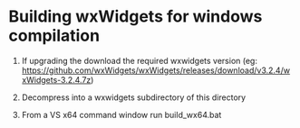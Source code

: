 Building wxWidgets for windows compilation
==========================================

1) If upgrading the download the required wxwidgets version (eg: https://github.com/wxWidgets/wxWidgets/releases/download/v3.2.4/wxWidgets-3.2.4.7z)

2) Decompress into a wxwidgets subdirectory of this directory

3) From a VS x64 command window run build_wx64.bat
